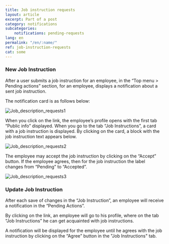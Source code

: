 ```yaml
---
title: Job instruction requests
layout: article
excerpt: Part of a post
category: notifications
subcategories:
    notifications: pending-requests
lang: en
permalink: "/en/:name/"
ref: job-instruction-requests
cat: some
---
```


### **New Job Instruction**

After a user submits a job instruction for an employee, in the “Top menu > Pending actions” section, for an employee, displays a notification about a sent job instruction.

The notification card is as follows below:

![Job_description_requests1](/assets/images/job_description_requests1.png)

When you click on the link, the employee’s profile opens with the first tab “Public info” displayed. When you go to the tab “Job Instructions”, a card with a job instruction is displayed. By clicking on the card, a block with the job instruction text appears below.

![Job_description_requests2](/assets/images/job_description_requests2.png)

The employee may accept the job instruction by clicking on the “Accept” button. If the employee agrees, then for the job instruction the label changes from “Pending” to “Accepted”. 

![Job_description_requests3](/assets/images/job_description_requests3.png)

### **Update Job Instruction**

After each save of changes in the “Job Instruction”, an employee will receive a notification in the “Pending Actions”.

By clicking on the link, an employee will go to his profile, where on the tab “Job Instructions” he can get acquainted with job instructions. 

A notification will be displayed for the employee until he agrees with the job instruction by clicking on the “Agree” button in the "Job Instructions" tab.
